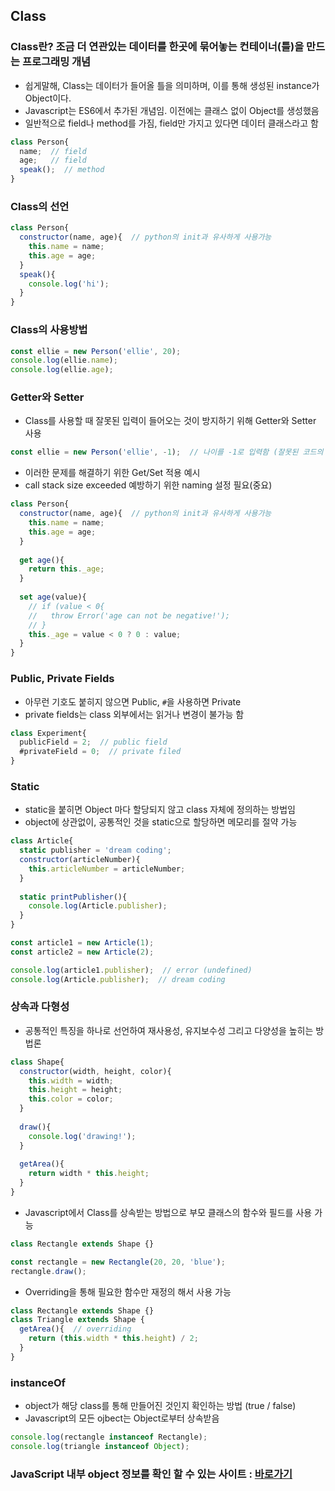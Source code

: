 ## Class
### Class란? 조금 더 연관있는 데이터를 한곳에 묶어놓는 컨테이너(틀)을 만드는 프로그래밍 개념
* 쉽게말해, Class는 데이터가 들어올 틀을 의미하며, 이를 통해 생성된 instance가 Object이다.
* Javascript는 ES6에서 추가된 개념임. 이전에는 클래스 없이 Object를 생성했음
* 일반적으로 field나 method를 가짐, field만 가지고 있다면 데이터 클래스라고 함

```javascript
class Person{
  name;  // field
  age;   // field
  speak();  // method
}
```

### Class의 선언

```javascript
class Person{
  constructor(name, age){  // python의 init과 유사하게 사용가능
    this.name = name;
    this.age = age;
  }
  speak(){
    console.log('hi');
  }
}
```

### Class의 사용방법

```javascript
const ellie = new Person('ellie', 20);
console.log(ellie.name);
console.log(ellie.age);
```

### Getter와 Setter
* Class를 사용할 때 잘못된 입력이 들어오는 것이 방지하기 위해 Getter와 Setter 사용

```javascript
const ellie = new Person('ellie', -1);  // 나이를 -1로 입력함 (잘못된 코드의 예)
```

* 이러한 문제를 해결하기 위한 Get/Set 적용 예시
* call stack size exceeded 예방하기 위한 naming 설정 필요(중요)

```javascript
class Person{
  constructor(name, age){  // python의 init과 유사하게 사용가능
    this.name = name;
    this.age = age;
  }
  
  get age(){
    return this._age;
  }
  
  set age(value){
    // if (value < 0{
    //   throw Error('age can not be negative!');
    // }
    this._age = value < 0 ? 0 : value;
  }
}
```

### Public, Private Fields
* 아무런 기호도 붙히지 않으면 Public, `#`을 사용하면 Private
* private fields는 class 외부에서는 읽거나 변경이 불가능 함

```javascript
class Experiment{
  publicField = 2;  // public field
  #privateField = 0;  // private filed
}
```

### Static
* static을 붙히면 Object 마다 할당되지 않고 class 자체에 정의하는 방법임
* object에 상관없이, 공통적인 것을 static으로 할당하면 메모리를 절약 가능

```javascript
class Article{
  static publisher = 'dream coding';
  constructor(articleNumber){
    this.articleNumber = articleNumber;
  }
  
  static printPublisher(){
    console.log(Article.publisher);
  }
}

const article1 = new Article(1);
const article2 = new Article(2);

console.log(article1.publisher);  // error (undefined)
console.log(Article.publisher);  // dream coding
```

### 상속과 다형성
* 공통적인 특징을 하나로 선언하여 재사용성, 유지보수성 그리고 다양성을 높히는 방법론

```javascript
class Shape{
  constructor(width, height, color){
    this.width = width;
    this.height = height;
    this.color = color;
  }
  
  draw(){
    console.log('drawing!');
  }
  
  getArea(){
    return width * this.height;
  }
}
```

* Javascript에서 Class를 상속받는 방법으로 부모 클래스의 함수와 필드를 사용 가능

```javascript
class Rectangle extends Shape {}

const rectangle = new Rectangle(20, 20, 'blue');
rectangle.draw();
```

* Overriding을 통해 필요한 함수만 재정의 해서 사용 가능

```javascript
class Rectangle extends Shape {}
class Triangle extends Shape {
  getArea(){  // overriding
    return (this.width * this.height) / 2;
  }
}
```

### instanceOf
* object가 해당 class를 통해 만들어진 것인지 확인하는 방법 (true / false)
* Javascript의 모든 ojbect는 Object로부터 상속받음

```javascript
console.log(rectangle instanceof Rectangle);
console.log(triangle instanceof Object);
```

### JavaScript 내부 object 정보를 확인 할 수 있는 사이트 : [바로가기](https://developer.mozilla.org/en-US/docs/Web/JavaScript/Reference)
